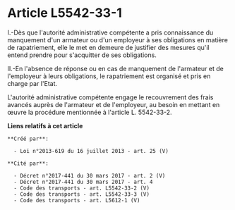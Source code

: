 # Article L5542-33-1

I.-Dès que l'autorité administrative compétente a pris connaissance du manquement d'un armateur ou d'un employeur à ses
obligations en matière de rapatriement, elle le met en demeure de justifier des mesures qu'il entend prendre pour s'acquitter
de ses obligations. 

II.-En l'absence de réponse ou en cas de manquement de l'armateur et de l'employeur à leurs obligations, le rapatriement est
organisé et pris en charge par l'Etat. 

L'autorité administrative compétente engage le recouvrement des frais avancés auprès de l'armateur et de l'employeur, au
besoin en mettant en œuvre la procédure mentionnée à l'article L. 5542-33-2.

**Liens relatifs à cet article**

	**Créé par**:

	  - Loi n°2013-619 du 16 juillet 2013 - art. 25 (V)

	**Cité par**:

	  - Décret n°2017-441 du 30 mars 2017 - art. 2 (V)
	  - Décret n°2017-441 du 30 mars 2017 - art. 4
	  - Code des transports - art. L5542-33-2 (V)
	  - Code des transports - art. L5542-33-3 (V)
	  - Code des transports - art. L5612-1 (V)
